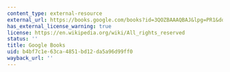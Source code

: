 ```yaml
---
content_type: external-resource
external_url: https://books.google.com/books?id=3QOZBAAAQBAJ&lpg=PR1&dq=adler%20how%20to%20read%20a%20book&pg=PA45#v=onepage&q&f=false
has_external_license_warning: true
license: https://en.wikipedia.org/wiki/All_rights_reserved
status: ''
title: Google Books
uid: b4bf7c1e-63ca-4851-bd12-da5a96d99ff0
wayback_url: ''
---
```

